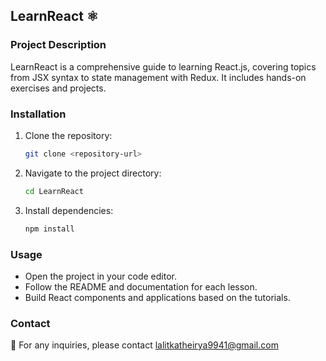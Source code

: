 ## LearnReact ⚛️

### Project Description
LearnReact is a comprehensive guide to learning React.js, covering topics from JSX syntax to state management with Redux. It includes hands-on exercises and projects.

### Installation
1. Clone the repository:
   ```sh
   git clone <repository-url>
   ```
2. Navigate to the project directory:
   ```sh
   cd LearnReact
   ```
3. Install dependencies:
   ```sh
   npm install
   ```

### Usage
- Open the project in your code editor.
- Follow the README and documentation for each lesson.
- Build React components and applications based on the tutorials.

### Contact
📧 For any inquiries, please contact lalitkatheirya9941@gmail.com

